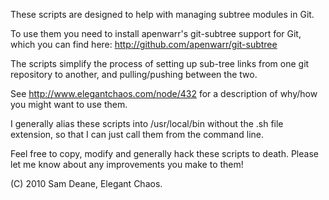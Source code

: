 These scripts are designed to help with managing subtree modules in Git.

To use them you need to install apenwarr's git-subtree support for Git, which you can find here: http://github.com/apenwarr/git-subtree

The scripts simplify the process of setting up sub-tree links from one git repository to another, and pulling/pushing between the two.

See http://www.elegantchaos.com/node/432 for a description of why/how you might want to use them.

I generally alias these scripts into /usr/local/bin without the .sh file extension, so that I can just call them from the command line.

Feel free to copy, modify and generally hack these scripts to death. Please let me know about any improvements you make to them!

(C) 2010 Sam Deane, Elegant Chaos.
